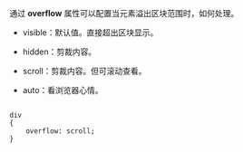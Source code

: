 通过 **overflow** 属性可以配置当元素溢出区块范围时，如何处理。

- visible：默认值。直接超出区块显示。

- hidden：剪裁内容。

- scroll：剪裁内容。但可滚动查看。

- auto：看浏览器心情。

```

div
{
    overflow: scroll;
}
```